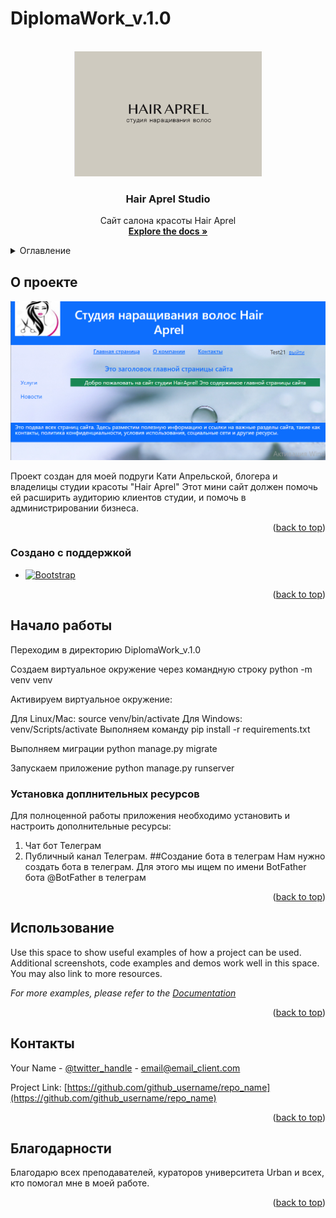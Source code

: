 # DiplomaWork_v.1.0
<a id="readme-top"></a>


<!-- PROJECT LOGO -->
<br />
<div align="center">
  <a href="https://github.com/shmelya008/DiplomaWork_v.1.0/blob/master/ReadmeImages/IMG_6837.PNG">
    <img src="ReadmeImages/IMG_6837.PNG" alt="Logo" width="300" height="200">
  </a>

<h3 align="center">Hair Aprel Studio</h3>

  <p align="center">
    Сайт салона красоты Hair Aprel
    <br />
    <a href="https://github.com/shmelya008/DiplomaWork_v.1.0.git"><strong>Explore the docs »</strong></a>
    <br />
<!--     <br />
    <a href="https://github.com/github_username/repo_name">View Demo</a>
    ·
    <a href="https://github.com/github_username/repo_name/issues/new?labels=bug&template=bug-report---.md">Report Bug</a>
    ·
    <a href="https://github.com/github_username/repo_name/issues/new?labels=enhancement&template=feature-request---.md">Request Feature</a>
  </p> -->
</div>



<!-- TABLE OF CONTENTS -->
<details>
  <summary>Оглавление</summary>
  <ol>
    <li>
      <a href="#about-the-project">О проекте</a>
      <ul>
        <li><a href="#built-with">Создано с поддержкой</a></li>
      </ul>
    </li>
    <li>
      <a href="#getting-started">Начало работы</a>
      <ul>
        <li><a href="#installation">Установка</a></li>
      </ul>
    </li>
    <li><a href="#usage">Использование</a></li>
    <li><a href="#roadmap">Дорожная карта</a></li>
<!--     <li><a href="#contributing">Contributing</a></li>
    <li><a href="#license">License</a></li> -->
    <li><a href="#contact">Контакты</a></li>
<!--     <li><a href="#acknowledgments">Acknowledgments</a></li> -->
  </ol>
</details>



<!-- ABOUT THE PROJECT -->
## О проекте

[![Product Name Screen Shot][product-screenshot]](ScreenSite.PNG)

Проект создан для моей подруги Кати Апрельской, блогера и владелицы студии красоты "Hair Aprel"
Этот мини сайт должен помочь ей расширить аудиторию клиентов студии, и помочь в администрировании бизнеса.

<p align="right">(<a href="#readme-top">back to top</a>)</p>


### Создано с поддержкой

* [![Bootstrap][Bootstrap.com]][Bootstrap-url]

<p align="right">(<a href="#readme-top">back to top</a>)</p>



<!-- GETTING STARTED -->
## Начало работы

Переходим в директорию DiplomaWork_v.1.0

Создаем виртуальное окружение через командную строку python -m venv venv

Активируем виртуальное окружение:

Для Linux/Mac: source venv/bin/activate
Для Windows: venv/Scripts/activate
Выполняем команду pip install -r requirements.txt

Выполняем миграции python manage.py migrate

Запускаем приложение python manage.py runserver


### Установка доплнительных ресурсов

Для полноценной работы приложения необходимо установить и настроить дополнительные ресурсы: 
1. Чат бот Телеграм
2. Публичный канал Телеграм.
##Создание бота в телеграм
Нам нужно создать бота в телеграм. Для этого мы ищем по имени BotFather бота @BotFather в телеграм

<p align="right">(<a href="#readme-top">back to top</a>)</p>



<!-- USAGE EXAMPLES -->
## Использование

Use this space to show useful examples of how a project can be used. Additional screenshots, code examples and demos work well in this space. You may also link to more resources.

_For more examples, please refer to the [Documentation](https://example.com)_

<p align="right">(<a href="#readme-top">back to top</a>)</p>




<!-- CONTACT -->
## Контакты

Your Name - [@twitter_handle](https://twitter.com/twitter_handle) - email@email_client.com

Project Link: [https://github.com/github_username/repo_name](https://github.com/github_username/repo_name)

<p align="right">(<a href="#readme-top">back to top</a>)</p>



<!-- ACKNOWLEDGMENTS -->
## Благодарности

Благодарю всех преподавателей, кураторов университета Urban и всех, кто помогал мне в моей работе.

<p align="right">(<a href="#readme-top">back to top</a>)</p>


<!-- MARKDOWN LINKS & IMAGES -->
<!-- https://www.markdownguide.org/basic-syntax/#reference-style-links -->

[product-screenshot]: ReadmeImages/ScreenSite.PNG

[Bootstrap.com]: https://img.shields.io/badge/Bootstrap-563D7C?style=for-the-badge&logo=bootstrap&logoColor=white
[Bootstrap-url]: https://getbootstrap.com

